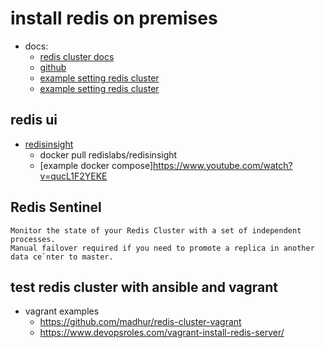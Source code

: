 # install redis on premises
- docs:
  - [redis cluster docs](https://redis.io/docs/latest/operate/oss_and_stack/management/scaling/)
  - [github](https://github.com/redis/redis)
  - [example setting redis cluster](https://success.outsystems.com/documentation/how_to_guides/infrastructure/configuring_outsystems_with_redis_in_memory_session_storage/set_up_a_redis_cluster_for_production_environments/)  
  - [example setting redis cluster](https://www.youtube.com/watch?v=ZulHGH4io5E)

## redis ui
  - [redisinsight](https://hub.docker.com/r/redislabs/redisinsight)
    - docker pull redislabs/redisinsight
    - [example docker compose]https://www.youtube.com/watch?v=qucL1F2YEKE

## Redis Sentinel
```
Monitor the state of your Redis Cluster with a set of independent processes.
Manual failover required if you need to promote a replica in another data ce`nter to master.
```

## test redis cluster with ansible and vagrant
- vagrant examples
  - https://github.com/madhur/redis-cluster-vagrant
  - https://www.devopsroles.com/vagrant-install-redis-server/